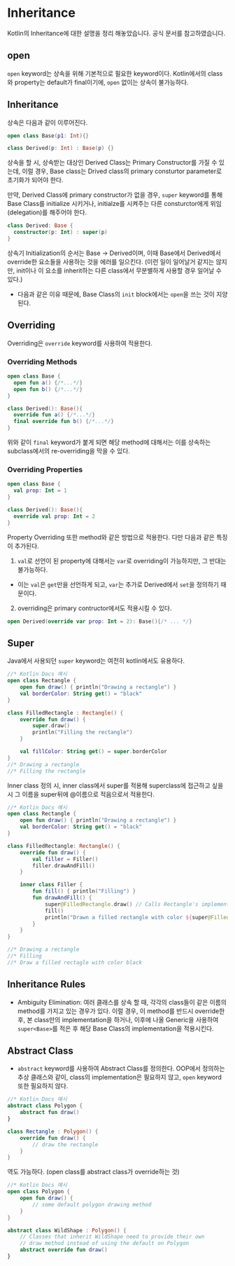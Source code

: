 # Inheritance

Kotlin의 Inheritance에 대한 설명을 정리 해놓았습니다. 공식 문서를 참고하였습니다.

## open

`open` keyword는 상속을 위해 기본적으로 필요한 keyword이다. Kotlin에서의 class와 property는 default가 final이기에, `open` 없이는 상속이 불가능하다.

## Inheritance

상속은 다음과 같이 이루어진다.

```kotlin
open class Base(p1: Int){}

class Derived(p: Int) : Base(p) {}
```

상속을 할 시, 상속받는 대상인 Derived Class는 Primary Constructor를 가질 수 있는데, 이럴 경우, Base class는 Drived class의 primary consturtor parameter로 초기화가 되어야 한다.

만약, Derived Class에 primary constructor가 없을 경우, `super` keyword를 통해 Base Class를 initialize 시키거나, initialze를 시켜주는 다른 consturctor에게 위임 (delegation)를 해주어야 한다.

```kotlin
class Derived: Base {
  constructor(p: Int) : super(p)
}
```

상속기 Initialization의 순서는 Base -> Derived이며, 이때 Base에서 Derived에서 override한 요소들을 사용하는 것을 에러를 일으킨다. (이런 일이 일어날거 같지는 않지만, init이나 이 요소를 inherit하는 다른 class에서 무분별하게 사용할 경우 일어날 수 있다.)

- 다음과 같은 이유 때문에, Base Class의 `init` block에서는 `open`을 쓰는 것이 지양된다.

## Overriding

Overriding은 `override` keyword를 사용하여 적용한다.

### Overriding Methods

```kotlin
open class Base {
  open fun a() {/*...*/}
  open fun b() {/*...*/}
}

class Derived(): Base(){
  override fun a() {/*...*/}
  final override fun b() {/*...*/}
}
```

위와 같이 `final` keyword가 붙게 되면 해당 method에 대해서는 이를 상속하는 subclass에서의 re-overriding을 막을 수 있다.

### Overriding Properties

```kotlin
open class Base {
  val prop: Int = 1
}

class Derived(): Base(){
  override val prop: Int = 2
}
```

Property Overriding 또한 method와 같은 방법으로 적용한다. 다만 다음과 같은 특징이 추가된다.

1. `val`로 선언이 된 property에 대해서는 `var`로 overriding이 가능하지만, 그 반대는 불가능하다.

- 이는 `val`은 `get`만을 선언하게 되고, `var`는 추가로 Derived에서 `set`을 정의하기 때문이다.

2. overriding은 primary contructor에서도 적용시킬 수 있다.

```kotlin
open Derived(override var prop: Int = 2): Base(){/* ... */}
```

## Super

Java에서 사용되던 `super` keyword는 여전히 kotlin에서도 유용하다.

```kotlin
//* Kotlin Docs 예시
open class Rectangle {
    open fun draw() { println("Drawing a rectangle") }
    val borderColor: String get() = "black"
}

class FilledRectangle : Rectangle() {
    override fun draw() {
        super.draw()
        println("Filling the rectangle")
    }

    val fillColor: String get() = super.borderColor
}
//* Drawing a rectangle
//* Filling the rectangle
```

Inner class 정의 시, inner class에서 super를 적용해 superclass에 접근하고 싶을 시 그 이름을 super뒤에 @이름으로 적음으로서 적용한다.

```kotlin
//* Kotlin Docs 예시
open class Rectangle {
    open fun draw() { println("Drawing a rectangle") }
    val borderColor: String get() = "black"
}

class FilledRectangle: Rectangle() {
    override fun draw() {
        val filler = Filler()
        filler.drawAndFill()
    }

    inner class Filler {
        fun fill() { println("Filling") }
        fun drawAndFill() {
            super@FilledRectangle.draw() // Calls Rectangle's implementation of draw()
            fill()
            println("Drawn a filled rectangle with color ${super@FilledRectangle.borderColor}") // Uses Rectangle's implementation of borderColor's get()
        }
    }
}

//* Drawing a rectangle
//* Filling
//* Draw a filled rectagle with color black
```

## Inheritance Rules

- Ambiguity Elimination: 여러 클래스를 상속 할 때, 각각의 class들이 같은 이름의 method를 가지고 있는 경우가 있다. 이럴 경우, 이 method를 반드시 override한 후, 본 class만의 implementation을 하거나, 이후에 나올 Generic을 사용하여 `super<Base>`를 적은 후 해당 Base Class의 implementation을 적용시킨다.

## Abstract Class

- `abstract` keyword를 사용하여 Abstract Class를 정의한다. OOP에서 정의하는 추상 클래스와 같이, class의 implementation은 필요하지 않고, `open` keyword 또한 필요하지 않다.

```kotlin
//* Kotlin Docs 예시
abstract class Polygon {
    abstract fun draw()
}

class Rectangle : Polygon() {
    override fun draw() {
        // draw the rectangle
    }
}
```

역도 가능하다. (open class를 abstract class가 override하는 것)

```kotlin
//* Kotlin Docs 예시
open class Polygon {
    open fun draw() {
        // some default polygon drawing method
    }
}

abstract class WildShape : Polygon() {
    // Classes that inherit WildShape need to provide their own
    // draw method instead of using the default on Polygon
    abstract override fun draw()
}
```

